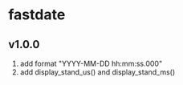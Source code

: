 # fastdate

## v1.0.0
1. add format "YYYY-MM-DD hh:mm:ss.000"
2. add display_stand_us() and display_stand_ms()

